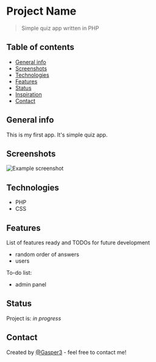 # Project Name
> Simple quiz app written in PHP

## Table of contents
* [General info](#general-info)
* [Screenshots](#screenshots)
* [Technologies](#technologies)
* [Features](#features)
* [Status](#status)
* [Inspiration](#inspiration)
* [Contact](#contact)

## General info
This is my first app. It's simple quiz app.

## Screenshots
![Example screenshot](quiz/img/quiz-app.png)

## Technologies
* PHP
* CSS

## Features
List of features ready and TODOs for future development
* random order of answers
* users

To-do list:
* admin panel

## Status
Project is: _in progress_

## Contact
Created by [@Gasper3](https://github.com/Gasper3) - feel free to contact me!
